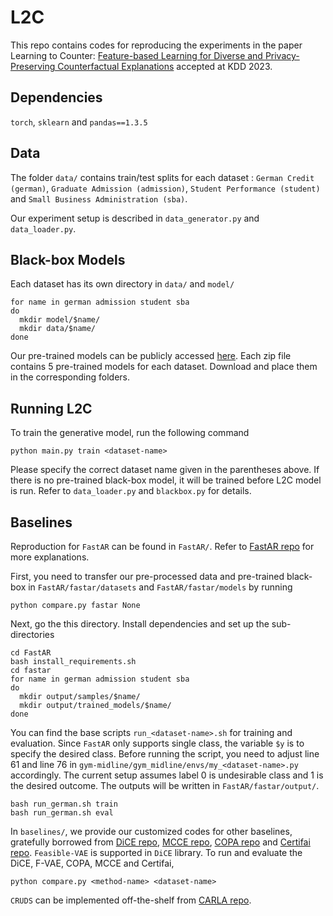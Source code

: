 # L2C
This repo contains codes for reproducing the experiments in the paper Learning to Counter: [Feature-based Learning for Diverse and Privacy-Preserving Counterfactual Explanations](https://arxiv.org/abs/2209.13446) accepted at KDD 2023.

## Dependencies 
`torch`, `sklearn` and `pandas==1.3.5` 

## Data
The folder `data/` contains train/test splits for each dataset : `German Credit (german)`, `Graduate Admission (admission)`, `Student Performance (student)` and `Small Business Administration (sba)`. 

Our experiment setup is described in `data_generator.py` and `data_loader.py`. 

## Black-box Models 
Each dataset has its own directory in `data/` and `model/` 
```
for name in german admission student sba
do
  mkdir model/$name/
  mkdir data/$name/
done
```
Our pre-trained models can be publicly accessed [here](https://drive.google.com/drive/folders/16wIKVHpf6n3CAWYlLaETJQ_uFHlaNI8H?usp=sharing). Each zip file contains 5 pre-trained models for each dataset. Download and place them in the corresponding folders. 

## Running L2C
To train the generative model, run the following command

```
python main.py train <dataset-name>
```

Please specify the correct dataset name given in the parentheses above. If there is no pre-trained black-box model, it will be trained before L2C model is run. Refer to `data_loader.py` and `blackbox.py` for details.

## Baselines 
Reproduction for `FastAR` can be found in `FastAR/`. 
Refer to [FastAR repo](https://github.com/vsahil/FastAR-RL-for-generating-AR) for more explanations.

First, you need to transfer our pre-processed data and pre-trained black-box in `FastAR/fastar/datasets` and `FastAR/fastar/models`  by running 

```
python compare.py fastar None
``` 

Next, go the this directory. Install dependencies and set up the sub-directories
```
cd FastAR
bash install_requirements.sh
cd fastar
for name in german admission student sba
do
  mkdir output/samples/$name/
  mkdir output/trained_models/$name/
done
```

You can find the base scripts `run_<dataset-name>.sh` for training and evaluation. Since `FastAR` only supports single class, 
the variable `$y` is to specify the desired class. Before running the script, you need to adjust line 61 and line 76 in `gym-midline/gym_midline/envs/my_<dataset-name>.py` accordingly. The current setup assumes label 0 is undesirable class and 1 is the desired outcome. The outputs will be written in `FastAR/fastar/output/`.

```
bash run_german.sh train
bash run_german.sh eval
```
In `baselines/`, we provide our customized codes for other baselines, gratefully borrowed from [DiCE repo](https://github.com/interpretml/DiCE), [MCCE repo](https://github.com/NorskRegnesentral/mccepy), [COPA repo](https://github.com/ngocbh/COPA) and [Certifai repo](https://github.com/Ighina/CERTIFAI). `Feasible-VAE` is supported in `DiCE` library. To run and evaluate the DiCE, F-VAE, COPA, MCCE and Certifai, 

```
python compare.py <method-name> <dataset-name>
```

`CRUDS` can be implemented off-the-shelf from [CARLA repo](https://github.com/carla-recourse/CARLA/tree/d9dd5740b54384e869b3fd48c82f52fb4ab39a93). 


